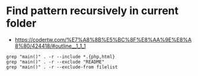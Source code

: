 

# Find pattern recursively in current folder 
- https://codertw.com/%E7%A8%8B%E5%BC%8F%E8%AA%9E%E8%A8%80/424418/#outline__1_1_1 
```
grep "main()" . -r --include *.{php,html}
grep "main()" . -r --exclude "README"
grep "main()" . -r --exclude-from filelist
```